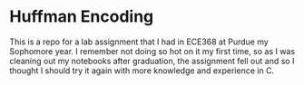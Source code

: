 # Huffman Encoding  

This is a repo for a lab assignment that I had in ECE368 at Purdue my Sophomore year. I remember not doing so hot on it my first time, so as I was cleaning out my notebooks after graduation, the assignment fell out and so I thought I should try it again with more knowledge and experience in C.
